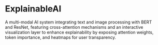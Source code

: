 # ExplainableAI
A multi-modal AI system integrating text and image processing with BERT and ResNet, featuring cross-attention mechanisms and an interactive visualization layer to enhance explainability by exposing attention weights, token importance, and heatmaps for user transparency.
